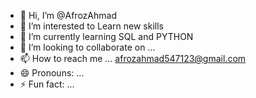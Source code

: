 - 👋 Hi, I’m @AfrozAhmad 
- 👀 I’m interested to  Learn new skills 
- 🌱 I’m currently learning SQL and PYTHON 
- 💞️ I’m looking to collaborate on ...
- 📫 How to reach me ... afrozahmad547123@gmail.com
- 😄 Pronouns: ...
- ⚡ Fun fact: ...

<!---
AfrozAhmad1/AfrozAhmad1 is a ✨ special ✨ repository because its `README.md` (this file) appears on your GitHub profile.
You can click the Preview link to take a look at your changes.
--->
